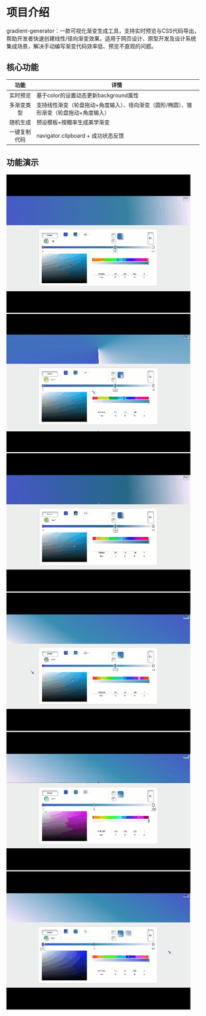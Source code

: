 # 项目介绍

gradient-generator：一款可视化渐变生成工具，支持实时预览与CSS代码导出，帮助开发者快速创建线性/径向渐变效果。适用于网页设计、原型开发及设计系统集成场景，解决手动编写渐变代码效率低、预览不直观的问题。

## 核心功能
|功能|详情|
|:---:|------------------------------------------------------------|
|​实时预览|基于color的设置动态更新background属性|
|多渐变类型|支持线性渐变（轮盘拖动+角度输入）、径向渐变（圆形/椭圆）、锥形渐变（轮盘拖动+角度输入）| 
|​随机生成|预设模板+按概率生成美学渐变|  
|​一键复制代码|navigator.clipboard + 成功状态反馈|

## 功能演示
![动态更新渐变色](./demonstration/dynamicChange.gif)
![颜色断点拖拽](./demonstration/pointDragging.gif)
![轮盘拖动+角度输入](./demonstration//rouletteDragging.gif)
![多渐变类型](./demonstration/typeSwitching.gif)
![增删预设](./demonstration/preset.gif)
![随机生成、一键复制](./demonstration/random+copy.gif)
